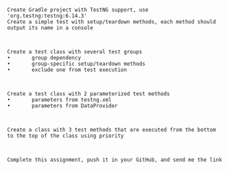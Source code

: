 	Create Gradle project with TestNG support, use 'org.testng:testng:6.14.3'
	Create a simple test with setup/teardown methods, each method should output its name in a console	
	
	
	
	Create a test class with several test groups
	•	    group dependency
	•	    group-specific setup/teardown methods
	•	    exclude one from test execution	
	
	
	
	Create a test class with 2 parameterized test methods
	•	    parameters from testng.xml
	•	    parameters from DataProvider
	
	
	
	Create a class with 3 test methods that are executed from the bottom to the top of the class using priority
	
	
	
	Complete this assignment, push it in your GitHub, and send me the link